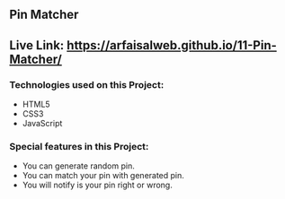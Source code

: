 ## Pin Matcher
## Live Link: https://arfaisalweb.github.io/11-Pin-Matcher/  
### Technologies used on this Project:
* HTML5
* CSS3
* JavaScript
### Special features in this Project:
* You can generate random pin.
* You can match your pin with generated pin.
* You will notify is your pin right or wrong.